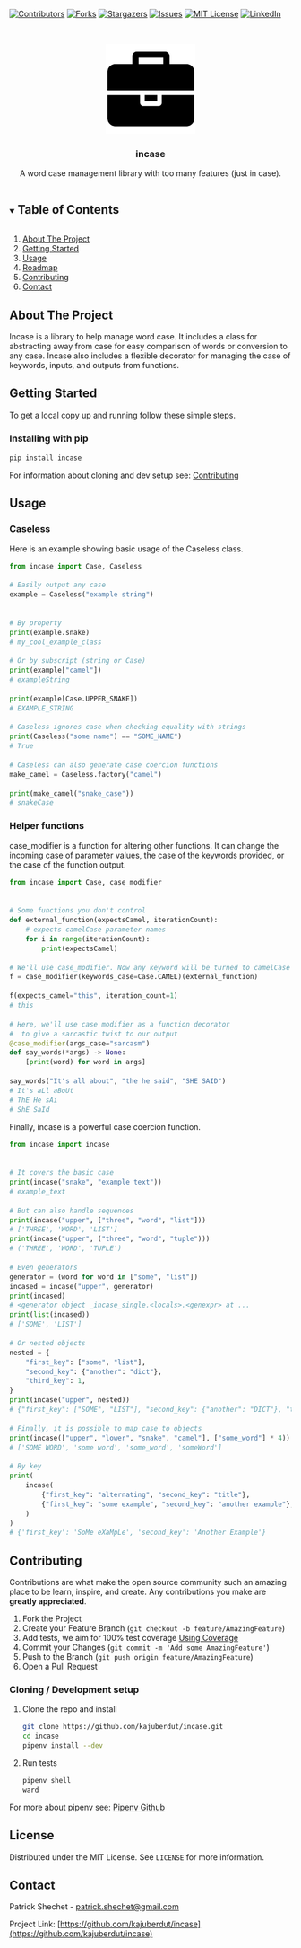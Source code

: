 <!--
*** Thanks for checking out the Best-README-Template. If you have a suggestion
*** that would make this better, please fork the repo and create a pull request
*** or simply open an issue with the tag "enhancement".
*** Thanks again! Now go create something AMAZING! :D
***
***
***
*** To avoid retyping too much info. Do a search and replace for the following:
*** kajuberdut, incase, twitter_handle, patrick.shechet@gmail.com, incase, String functions in pure Python
-->



<!-- PROJECT SHIELDS -->
<!--
*** I'm using markdown "reference style" links for readability.
*** Reference links are enclosed in brackets [ ] instead of parentheses ( ).
*** See the bottom of this document for the declaration of the reference variables
*** for contributors-url, forks-url, etc. This is an optional, concise syntax you may use.
*** https://www.markdownguide.org/basic-syntax/#reference-style-links
-->
[![Contributors][contributors-shield]][contributors-url]
[![Forks][forks-shield]][forks-url]
[![Stargazers][stars-shield]][stars-url]
[![Issues][issues-shield]][issues-url]
[![MIT License][license-shield]][license-url]
[![LinkedIn][linkedin-shield]][linkedin-url]



<!-- PROJECT LOGO -->
<br />
<p align="center">
  <a href="https://github.com/kajuberdut/incase">
    <img src="https://raw.githubusercontent.com/kajuberdut/incase/main/images/icon.svg" alt="icon" width="160" height="160">
  </a>

  <h3 align="center">incase</h3>

  <p align="center">
    A word case management library with too many features (just in case).
  </p>
</p>



<!-- TABLE OF CONTENTS -->
<details open="open">
  <summary><h2 style="display: inline-block">Table of Contents</h2></summary>
  <ol>
    <li>
      <a href="#about-the-project">About The Project</a>
    </li>
    <li>
      <a href="#getting-started">Getting Started</a>
    </li>
    <li><a href="#usage">Usage</a>
    </li>
    <li><a href="#roadmap">Roadmap</a></li>
    <li><a href="#contributing">Contributing</a></li>
    <!-- <li><a href="#license">License</a></li> -->
    <li><a href="#contact">Contact</a></li>
  </ol>
</details>



<!-- ABOUT THE PROJECT -->
## About The Project

Incase is a library to help manage word case. It includes a class for abstracting away from case for easy comparison of words or conversion to any case.
Incase also includes a flexible decorator for managing the case of keywords, inputs, and outputs from functions.


<!-- GETTING STARTED -->
## Getting Started

To get a local copy up and running follow these simple steps.

### Installing with pip

  ```sh
  pip install incase
  ```

For information about cloning and dev setup see: [Contributing](#Contributing)


<!-- USAGE EXAMPLES -->
## Usage

### Caseless
Here is an example showing basic usage of the Caseless class.

```python
from incase import Case, Caseless

# Easily output any case
example = Caseless("example string")


# By property
print(example.snake)
# my_cool_example_class

# Or by subscript (string or Case)
print(example["camel"])
# exampleString

print(example[Case.UPPER_SNAKE])
# EXAMPLE_STRING

# Caseless ignores case when checking equality with strings
print(Caseless("some name") == "SOME_NAME")
# True

# Caseless can also generate case coercion functions
make_camel = Caseless.factory("camel")

print(make_camel("snake_case"))
# snakeCase

```

### Helper functions

case_modifier is a function for altering other functions. It can change the incoming case of parameter values, the case of the keywords provided, or the case of the function output.
```python
from incase import Case, case_modifier


# Some functions you don't control
def external_function(expectsCamel, iterationCount):
    # expects camelCase parameter names
    for i in range(iterationCount):
        print(expectsCamel)

# We'll use case_modifier. Now any keyword will be turned to camelCase
f = case_modifier(keywords_case=Case.CAMEL)(external_function)

f(expects_camel="this", iteration_count=1)
# this

# Here, we'll use case modifier as a function decorator
#  to give a sarcastic twist to our output
@case_modifier(args_case="sarcasm")
def say_words(*args) -> None:
    [print(word) for word in args]

say_words("It's all about", "the he said", "SHE SAID")
# It's aLl aBoUt
# ThE He sAi
# ShE SaId

```

Finally, incase is a powerful case coercion function.
```python
from incase import incase


# It covers the basic case
print(incase("snake", "example text"))
# example_text

# But can also handle sequences
print(incase("upper", ["three", "word", "list"]))
# ['THREE', 'WORD', 'LIST']
print(incase("upper", ("three", "word", "tuple")))
# ('THREE', 'WORD', 'TUPLE')

# Even generators
generator = (word for word in ["some", "list"])
incased = incase("upper", generator)
print(incased)
# <generator object _incase_single.<locals>.<genexpr> at ...
print(list(incased))
# ['SOME', 'LIST']

# Or nested objects
nested = {
    "first_key": ["some", "list"],
    "second_key": {"another": "dict"},
    "third_key": 1,
}
print(incase("upper", nested))
# {"first_key": ["SOME", "LIST"], "second_key": {"another": "DICT"}, "third_key": 1}

# Finally, it is possible to map case to objects
print(incase(["upper", "lower", "snake", "camel"], ["some_word"] * 4))
# ['SOME WORD', 'some word', 'some_word', 'someWord']

# By key
print(
    incase(
        {"first_key": "alternating", "second_key": "title"},
        {"first_key": "some example", "second_key": "another example"},
    )
)
# {'first_key': 'SoMe eXaMpLe', 'second_key': 'Another Example'}

```


<!-- CONTRIBUTING -->
## Contributing

Contributions are what make the open source community such an amazing place to be learn, inspire, and create. Any contributions you make are **greatly appreciated**.

1. Fork the Project
2. Create your Feature Branch (`git checkout -b feature/AmazingFeature`)
3. Add tests, we aim for 100% test coverage [Using Coverage](https://coverage.readthedocs.io/en/coverage-5.3.1/#using-coverage-py)
4. Commit your Changes (`git commit -m 'Add some AmazingFeature'`)
5. Push to the Branch (`git push origin feature/AmazingFeature`)
6. Open a Pull Request

### Cloning / Development setup
1. Clone the repo and install
    ```sh
    git clone https://github.com/kajuberdut/incase.git
    cd incase
    pipenv install --dev
    ```
2. Run tests
    ```sh
    pipenv shell
    ward
    ```
  For more about pipenv see: [Pipenv Github](https://github.com/pypa/pipenv)



<!-- LICENSE -->
## License

Distributed under the MIT License. See `LICENSE` for more information.


<!-- CONTACT -->
## Contact

Patrick Shechet - patrick.shechet@gmail.com

Project Link: [https://github.com/kajuberdut/incase](https://github.com/kajuberdut/incase)




<!-- MARKDOWN LINKS & IMAGES -->
<!-- https://www.markdownguide.org/basic-syntax/#reference-style-links -->
[contributors-shield]: https://img.shields.io/github/contributors/kajuberdut/incase.svg?style=for-the-badge
[contributors-url]: https://github.com/kajuberdut/incase/graphs/contributors
[forks-shield]: https://img.shields.io/github/forks/kajuberdut/incase.svg?style=for-the-badge
[forks-url]: https://github.com/kajuberdut/incase/network/members
[stars-shield]: https://img.shields.io/github/stars/kajuberdut/incase.svg?style=for-the-badge
[stars-url]: https://github.com/kajuberdut/incase/stargazers
[issues-shield]: https://img.shields.io/github/issues/kajuberdut/incase.svg?style=for-the-badge
[issues-url]: https://github.com/kajuberdut/incase/issues
[license-shield]: https://img.shields.io/badge/License-MIT-orange.svg?style=for-the-badge
[license-url]: https://github.com/kajuberdut/incase/blob/main/LICENSE
[linkedin-shield]: https://img.shields.io/badge/-LinkedIn-black.svg?style=for-the-badge&logo=linkedin&colorB=555
[linkedin-url]: https://www.linkedin.com/in/patrick-shechet
